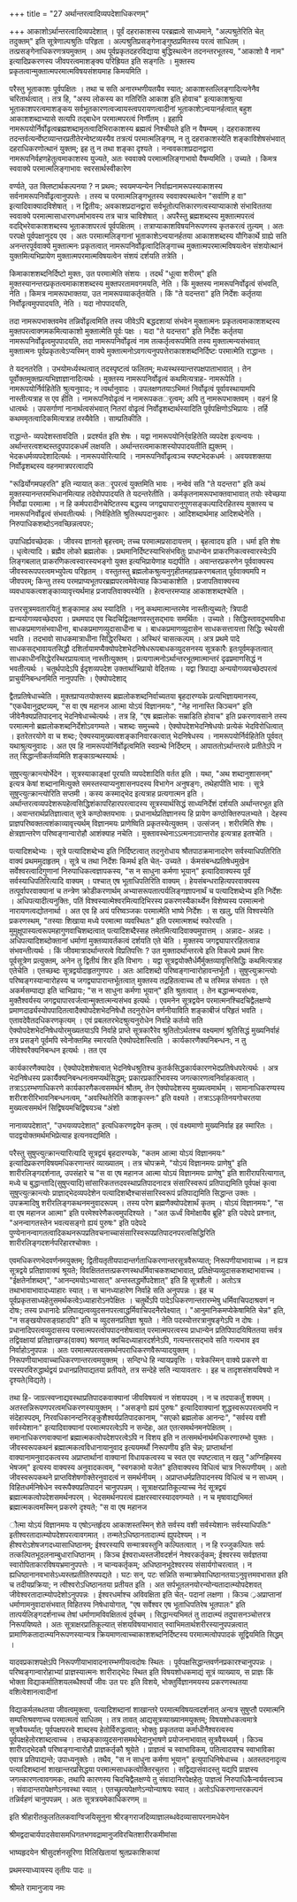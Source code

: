 +++
title = "27 अर्थान्तरत्वादिव्यपदेशाधिकरणम्"

+++
आकाशोऽर्थान्तरत्वादिव्यपदेशात् । पूर्वं दहराकाशस्य परब्रह्मत्वे साध्यमाने, "अल्पश्रुतेरिति चेत् तदुक्तम्" इति सूत्रेणाल्पश्रुतिः परिहृता । अल्पश्रुतिप्रसङ्गेनाङ्गुष्ठप्रमितस्य परत्वं साधितम् । तत्प्रसङ्गेनाधिकरणत्रयमुक्तम् । अथ पूर्वप्रकृतदहरविद्याया बुद्धिस्थत्वेन तदनन्तरभूतस्य, "आकाशो वै नाम" इत्यादिप्रकरणस्य जीवपरत्वमाशङ्क्य परिह्रियत इति सङ्गतिः । मुक्तस्य प्रकृतत्वान्मुक्तात्मपरमात्मविषयसंशयमाह किमयमिति ।

परैस्तु भूताकाशः पूर्वपक्षितः । तथा च सति अनारम्भणीयतयैव स्यात्; आकाशस्तल्लिङ्गादित्यनेनैव चरितार्थत्वात् । तत्र हि, "अस्य लोकस्य का गतिरिति आकाश इति होवाच" इत्याकाशश्रुत्या भूताकाशपरत्वमाशङ्कय सर्वभूतकारणत्वज्वायस्त्वपरायणत्वादीनां भूताकाशेऽन्वयानर्हत्वात् बहुश आकाशशब्दाभ्यासे सत्यपि तद्बाधेन परमात्मपरत्वं निर्णीतम् । इहापि नामरूपयोर्निर्वोढृत्वब्रह्मशब्दामृतत्वादिभिराकाशस्य ब्रह्मत्वं निश्चीयते इति न वैषम्यम् । दहराकाशस्य तदन्तर्वत्यर्न्वेष्टव्यान्तरप्रतीतेरन्वेष्टव्यस्यैव तत्रत्यं परमात्मलिङ्गम्, न तु दहराकाशस्येति शङ्काविशेषसंभवात् दहराधिकरणोत्थानं युक्तम्; इह तु न तथा शङ्का दृश्यते । नन्ववकाशप्रदानद्वारा नामरूपनिर्वहणहेतुत्वमाकाशस्य युज्यते, अतः स्ववाक्ये परमात्मलिङ्गाभावो वैषम्यमिति । उच्यते । किमत्र स्ववाक्ये परमात्मलिङ्गाभावः स्वरसार्थस्वीकारेण

वर्ण्यते, उत क्लिष्टार्थकल्पनया ? न प्रथमः; स्वयमप्यन्येन निर्वाह्यनामरूपस्याकाशस्य सर्वनामरूपनिर्वोढृत्वानुपपत्तेः । तस्य च परमात्मलिङ्गभूतस्य स्ववाक्यस्थत्वेन "सर्वाणि ह वा" इत्यादिवाक्यादविशेषात् । न द्वितीयः; अवकाशप्रदानद्वारा सर्वभूतोत्पत्तिकारणत्वस्याप्याकाशे संभाविततया स्ववाक्ये परमात्मासाधारणधर्माभावस्य तत्र चात्र चाविशेषात् । अपरैस्तु ब्रह्मशब्दस्य मुक्तात्मपरत्वं वदद्भिरेवाकाशशब्दस्य भूताकाशपरत्वं पूर्वपक्षितम् । तत्राप्याकाशविषयनिरूपणस्य कृतकरत्वं तुल्यम् । अतः परपक्षे पूर्वपक्षानुदय एव । अतः परमात्मलिङ्गानां भूताकाशेऽन्वयानर्हतया आकाशशब्दस्य यौगिकार्थे ग्राह्ये सति अनन्तरपूर्ववाक्ये मुक्तात्मनः प्रकृतत्वात् नामरूपनिर्वोढृत्वादिलिङ्गाच्च मुक्तात्मपरमात्मविषयत्वेन संशयोत्थानं युक्तमित्यभिप्रायेण मुक्तात्मपरमात्मविषयत्वेन संशयं दर्शयति तत्रेति ।

किमाकाशशब्दनिर्दिष्टो मुक्तः, उत परमात्मेति संशयः । तदर्थं "धूत्वा शरीरम्" इति मुक्तस्यानन्तरप्रकृतत्वमाकाशशब्दस्य मुक्तपरतामवगमयति, नेति । किं मुक्तस्य नामरूपनिर्वोढृत्वं संभवति, नेति । किमत्र नामरूपभाक्तया, उत नामरूपव्याकर्तृतयेति । किं "ते यदन्तरा" इति निर्देशः कर्तृतया निर्वोढृत्वमुपपादयति, नेति । यदा नोपपादयति,

तदा नामरूपभाक्तवमेव तन्निर्वोढृत्वमिति तस्य जीवेऽपि बद्धदशायां संभवेन मुक्तात्मनः प्रकृतत्वमाकाशशब्दस्य मुक्तपरत्वाक्गमकमित्याकाशो मुक्तात्मेति पूर्वः पक्षः । यदा "ते यदन्तरा" इति निर्देशः कर्तृतया नामरूपनिर्वोढृत्वमुपपादयति, तदा नामरूपनिर्वोढृत्वं नाम तत्कर्तृत्वरूपमिति तस्य मुक्तात्मन्यसंभवात् मुक्तात्मनः पूर्वप्रकृतत्वेऽप्यस्मिन् वाक्ये मुक्तात्मनोऽवगत्यनुपपत्तेराकाशशब्दनिर्दिष्टः परमात्मेति राद्धान्तः ।

ते यदनतरेति । उभयोमर्ध्यस्थत्वात् तदस्पृष्टत्वं फलितम्; मध्यस्थस्यान्तरपक्षपाताभावात् । तेन पूर्वोक्तमुक्तप्रत्यभिज्ञाज्ञानादित्यर्थः । मुक्तस्य नामरूपनिर्वोढृत्वं कथमित्यत्राह- नामरूपेति । नामरूपयोर्निर्वहितेति श्रुत्यनुवादः; न त्वर्थानुवादः । उपलक्षणतयाऽभिमतं निर्वोढृत्वं पूर्वावस्थायामपि नास्तीत्यत्राह स एव हीति । नामरूपनिवोढृत्वं न नामरूपकतर्ृत्वम्; अपि तु नामरूपभाक्तवम् । वहनं हि धात्वर्थः । उपसर्गाणां नानार्थत्वसंभवात् नितरां वोढृत्वं निर्वोढृशब्दार्थस्यादिति पूर्वपक्षिणोऽभिप्रायः । तर्हि कथममृतत्वादिकमित्यत्राह तस्यैवेति । साम्प्रतिकीति ।

राद्धान्ते- व्यपदेशस्तावदिति । प्रदर्श्यत इति शेषः । यद्वा नामरूपयोनिर्र्वहितेति व्यपदेश इत्यन्वयः । अर्थान्तरत्वशब्दस्तदुपपादकधर्मं लक्षयति । अर्थान्तरत्वमाकाशस्योपपादयतीति ह्युक्तम् । भेदकधर्मव्यपदेशादित्यर्थः । नामरूपयोरित्यादि । नामरूपनिर्वोढृत्वञ्च स्पष्टभेदकधर्मः । अवयवशक्तया निर्वोढृशब्दस्य वहनमात्रपरत्वादपि

"रूढिर्योगमपहरति" इति न्यायात् कतर्ृपरत्वं युक्तमिति भावः । नन्वेवं सति "ते यदन्तरा" इति कथं मुक्तस्यानन्तरमभिधानमित्याह तदेवोपपादयति ते यदन्तरेतीति । कर्मकृतनामरूपभाक्तवाभावात् तयोः स्वेच्छया निर्वोढा परमात्मा । न हि कर्मपरादीनचेष्टितस्य बद्धस्य जगद्व्यापारानुगुणसङ्कल्पादिरहितस्य मुक्तस्य च नामरूपनिर्वोढृत्वं संभवतीत्यर्थः । निर्वहितेति श्रुतिस्थपदानुकारः । आदिशब्दार्थमाह आदिशब्देनेति । निरुपाधिकशब्दोऽनवच्छिन्नत्वपरः;

उपाधिर्ह्यवच्छेदकः । जीवस्य ज्ञानतो बृहत्त्वम्; तच्च परमात्मप्रसादायत्तम् । बृहत्वादय इति । धर्मा इति शेषः । धृत्वेत्यादि । ब्रह्मैव लोको ब्रह्मलोकः । प्रथमानिर्दिष्टस्याभिसंभवितुः प्राधान्येन प्राकरणिकत्वस्वारस्येऽपि लिङ्गबलात् प्राकरणिकत्वस्वारस्यभङ्गो युक्त इत्यभिप्रायेणाह यद्यपीति । अवान्तरप्रकरणेन पूर्ववाक्यस्य जीवस्वरूपपरत्वमभ्युपेत्य परिहृतम् । वस्तुतस्तु ब्रह्मलोकश्रुत्यनुगृहीतमहाप्रकरणबलात् पूर्ववाक्यमपि न जीवपरम्; किन्तु तस्य परमप्राप्यभूतपरब्रह्मपरत्वमेवेत्याह किञ्चाकाशेति । प्रजापतिवाक्यस्य व्यवधायकत्वशङ्काव्यावृत्त्यर्थमाह प्रजापतिवाक्यस्येति । हेत्वन्तरमप्याह आकाशशब्दश्चेति ।

उत्तरसूत्रमवतारयितुं शङ्कामाह अथ स्यादिति । ननु कथमात्मान्तरमेव नास्तीत्युच्यते; त्रिपादी ह्यन्ययोगव्यवच्छेदपरा । प्रथमपाद एव चिदचिद्विलक्षणवस्तुसद्भावः समर्थितः । उच्यते । सिद्धिस्तावदुभयविधा साधकप्रमाणसंभवाधीना, बाधकप्रमाणव्युदासाधीना च । बाधकप्रमाणव्युदासेन साधकसत्तायत्ता सिद्धिः स्थेयसी भवति । तदभावो साधकमात्राधीना सिद्धिरस्थिरा । अस्थिरं चासत्कल्पम् । अत्र प्रथमे पादे साधकसद्भावायतसिद्धौ दशिर्तायामप्यैक्योपदेशभेदनिषेधरूपबाधकव्युदसनस्य सूत्रकारैः इतःपूर्वमकृतत्वात् साधकाधीनसिद्धेरस्थिरप्रायत्वात् नास्तीत्युक्तम् । प्रत्यगात्मनोऽर्थान्तरभूतमात्मान्तरं दृढप्रमाणसिद्धं न भवतीत्यर्थः । चतुर्थपादेऽपि ईदृशव्यपदेश उक्तार्थाभिप्रायो वेदितव्यः । यद्वा त्रिपाद्या अन्ययोगव्यवच्छेदपरत्वं प्राचुर्यनिबन्धनमिति नानुपपत्तिः । ऐक्योपदेशाद्

द्वैतप्रतिषेधाच्चेति । मुक्तप्राप्यतयोक्तस्य ब्रह्मलोकशब्दनिर्वाच्यतया बृहदारण्यके प्रत्यभिज्ञायमानस्य, "एकधैवानुद्रष्टव्यम्, "स वा एष महानज आत्मा योऽयं विज्ञानमयः", "नेह नानास्ति किञ्चन" इति जीवेनैक्यप्रतिपादनाद् भेदनिषेधाच्चेत्यर्थः । तत्र हि, "एष ब्रह्मलोकः सम्राडिति होवाच" इति प्रकरणावसाने तस्य परमात्मनो ब्रह्मलोकशब्दनिर्देशोऽवगम्यते । चशब्दः समुच्चये । ऐक्योपदेशभेदनिषेधयोः प्रत्येकं भेदविरोधित्वात् । इतरेतरयोगे वा च शब्दः; ऐक्यस्यामुख्यत्वशङ्कानिवारकत्वात् भेदनिषेधस्य । नामरूपयोर्निर्वहितेति पूर्ववत् यथाश्रुत्यनुवादः । अत एव हि नामरूपयोर्निर्वोढृत्वमिति स्वग्रन्थे निर्दिष्टम् । आपाततोऽर्थान्तरत्वे प्रतीतेऽपि न तत् सिद्धान्तीकर्तव्यमिति शङ्काग्रन्थस्यार्थः ।

सुषुप्त्युत्क्रान्त्योर्भेदेन । सूत्रस्याकाङ्क्षां पूरयति व्यपदेशादिति वर्तत इति । यथा, "अथ शब्दानुशासनम्" इत्यत्र केषां शब्दानामित्युक्ते समस्तस्याप्यनुशासनपदस्य विभागेन अनुषङ्गः, तथेहापीति भावः । सूत्रे सुषुप्त्युत्क्रान्त्योरिति सप्तमी । कस्य कस्माद्भेद इत्यत्राह प्रत्यगात्मन इति । अर्थान्तरत्वव्यपदेशरूपहेत्वसिद्धिशंकापरिहारपरत्वादस्य सूत्रस्यार्थसिद्धं साध्यनिर्देशं दर्शयति अर्थान्तरभूत इति । अवान्तरार्थप्रतिज्ञात्वात् सूत्रे कण्ठोक्तयभावः । प्रधानार्थप्रतिज्ञानस्य हि प्रायेण कण्ठोक्तिरुपलभ्यते । देहस्य प्राज्ञपरिष्वक्तत्वशंकाव्यावृत्त्यर्थम् विज्ञानमयः प्राणेष्विति प्रकृतस्येत्युक्तम् । उत्संजन् । शरीरमिति शेषः । क्षेत्रज्ञान्तरेण परिष्वङ्गान्वारोहौ आशंक्याह नचेति । मुक्तावस्थेनाऽऽत्मनाऽवान्तरोह इत्यत्राह इतश्चेति ।

पत्यादिशब्देभ्यः । सूत्रे पत्यादिशब्देभ्य इति निर्दिष्टत्वात् तदनुरोधाय श्रौतपाठक्रमानादरेण सर्वस्याधिपतिरिति वाक्यं प्रथममुदाहृतम् । सूत्रे च तथा निर्देशः किमर्थ इति चेत्- उच्यते । र्कमसंबन्धप्रतिषेधमुखेन सर्वेश्वरत्वादिगुणानां निरुपाधिकत्वज्ञापकस्य, "स न साधुना कर्मणा भूयान्" इत्यादिवाक्यस्य पूर्वं सर्वस्याधिपतिरित्यादि वाक्यम् । पश्चात् एष भूताधिपतिरिति वाक्यम् । हेयसंबन्धराहित्यपरवाक्यस्य तत्पूर्वापरवाक्यानां च तन्त्रेण क्रोडीकरणार्थम् अभ्यासरूपतात्पर्यलिङ्गज्ञापनार्थं च पत्यादिशब्देभ्य इति निर्देशः । अधिपत्यादीत्यनुक्तिः, पतिं विश्वस्यात्मेश्वरमित्यादिभिरस्य प्रकरणस्यैकार्थ्येन विशेष्यस्य परमात्मनो नारायणत्वद्योतनार्था । अत एव हि अयं परिष्वञ्जकः परमात्मेति भाष्ये निर्देशः । स खलु, पतिं विश्वस्येति प्रकरणस्थम्, "तस्याः शिखाया मध्ये परमात्मा व्यवस्थितः" इति परमात्मशब्दं स्फोरयति । मुमुक्षूपास्यत्वरूपमहागुणवाचिशब्दत्वात् पत्यादिशब्दैस्सह तमेतमित्यादिवाक्यमुपात्तम् । अन्नादः- अन्नदः । अधिपत्यादिशब्दोक्तानां धर्माणां मुक्तव्यावर्तकत्वं दर्शयति एते चेति । मुक्तस्य जगद्व्यापाररहितत्वान्न संभवन्तीत्यर्थः । किं जीवमात्रादर्थान्तरत्वे विप्रतिपत्तिः ? उत मुक्तादर्थान्तरत्वे इति विकल्पे प्रथमं शिरः पूर्वसूत्रेण प्रत्युक्तम्, अनेन तु द्वितीयं शिर इति विभागः । यद्वा सूत्रद्वयोक्तैर्धर्मैर्मुक्तव्यावृत्तिसिद्धिः कथमित्यत्राह एतेचेति । एतच्छब्दः सूत्रद्वयोदाहृतगुणपरः । अतः आदिशब्दो परिष्वङ्गान्वारोहावन्तर्भूतौ । सुषुप्त्युक्रान्त्योः परिष्वङ्गस्यान्वारोहस्य च जगद्व्यापारान्तर्भूतत्वात् मुक्तस्य तद्रहितत्वाच्च तौ च तस्मिन्न संभवतः । एते अकर्मसम्पाद्या इति चाभिप्रायः; "स न साधुना कर्मणा भूयान्" इति श्रुतत्वात् । तेन बद्धान्मन्यसंभवः, मुक्तैश्वर्यस्य जगद्व्यापारवर्जत्वान्मुक्तात्मन्यसंभव इत्यर्थः । एवमनेन सूत्रद्वयेन परमात्मनश्चिदचिद्वैलक्षण्ये प्रमाणदार्ढ्यस्योपपादितत्वादैक्योपदेशभेदनिषेधौ तदनुरोधेन वर्णनीयाविति शङ्काबीजं परिहृतं भवति । एतावदेवैतदधिकरणकृत्यम् । एवं प्रबलतरभेदश्रुत्यनुरोधेन निर्वाहे कर्तव्ये सति ऐक्योपदेशभेदनिषेधयोरमुख्यतयाऽपि निर्वाहे प्राप्ते सूत्रकारैरेव श्रुतितोऽर्थतश्च वक्ष्यमाणं श्रुतिसिद्धं मुख्यनिर्वाहं तत्र प्रसङ्गे पूर्वमपि स्वेनोक्तमिह स्मारयति ऐक्योपदेशस्त्विति । कार्यकारणैक्यनिबन्धनः, न तु जीवेश्वरैक्यनिबन्धन इत्यर्थः । तत एव

कार्यकारणैक्यादेव । ऐक्योपदेशशेषत्वात् भेदनिषेधश्रुतिश्च कुतर्कसिद्धकार्यकारणभेदप्रतिषेधपरेत्यर्थः । अत्र भेदनिषेधस्य प्रकार्यैक्यनिबन्धनत्वमप्यर्थसिद्धम्; प्रकारप्रकारिभावस्य जगत्कारणत्वनिर्वाहकत्वात् । तत्राऽऽरम्भणाधिकरणे कार्यकारणैकत्वसमर्थनं श्रौतम्, तेन ऐक्योपदेशस्य मुख्यत्वमार्थम् । सामानाधिकरण्यस्य शरीरशरीरिभावनिबन्धनत्वम्, "अवस्थितेरिति काशकृत्स्नः" इति वक्ष्यते । तत्राऽऽकृतिनयगोचरतया मुख्यत्वसमर्थनं सिद्विषयमचिद्विषयञ्च "अंशो

नानाव्यपदेशात्", "उभयव्यपदेशात्" इत्यधिकरणद्वयेन कृतम् । एवं वक्ष्यमाणो मुख्यनिर्वाह इह स्मारितः । पादद्वयोक्तमर्थमभिप्रेत्याह इत्यनवद्यमिति ।

परैस्तु सुषुप्त्युत्क्रान्त्यारित्यादि सूत्रद्वयं बृहदारण्यके, "कतम आत्मा योऽयं विज्ञानमयः" इत्यादिप्रकरणविषयमधिकरणान्तरं व्याख्यातम् । तत्र चोपक्रमे, "योऽयं विज्ञानमयः प्राणेषु" इति शारीरलिङ्गदर्शनात्, उपसंहारे च "स वा एष महानज आत्मा योऽयं विज्ञानमयः प्राणेषु" इति शारीरापरित्यागात्, मध्ये च बुद्धान्तादि(सुषुप्त्यादि)सांसारिकतत्तदवस्थाप्रतिपादनादत्र संसारिस्वरूपं प्रतिपाद्यमिति पूर्वपक्षं कृत्वा सुषुप्त्युत्क्रान्त्योः प्राज्ञाद्भेदव्यपदेशेन पत्यादिशब्दैश्चासंसारिस्वरूपं प्रतिपाद्यमिति सिद्धान्त उक्तः । उपक्रमादिषु शरीरलिङ्गकथनमनुवादरूपम् । तस्य परेण ब्रह्मणैक्योपदेशार्थं कृतम् । योऽयं विज्ञानमयः", "स वा एष महानज आत्मा" इति परमेश्वरेणैकत्वमुपदिश्यते । "अत ऊर्ध्वं विमोक्षायैव ब्रूहि" इति पदेपदे प्रश्नात्, "अनन्वागतस्तेन भवत्यसङ्गो ह्ययं पुरुषः" इति पदेपदे पुण्येनानन्वागतत्वादिकथनरूपप्रतिवचनाच्चासंसारिस्वरूपप्रतिपादनपरत्वसिद्धिरिति शारीरलिङ्गदशर्नपरिहारश्चोक्तः ।

एवमधिकरणभेदवर्णनमयुक्तम्; द्वितीयतृतीयपादान्तर्गताधिकरणान्तरसूत्रवैरूप्यात्; निरूपणीयाभावाच्च । न ह्यत्र सूत्रद्वये प्रतिज्ञावाक्यं श्रूयते; विवक्षिततत्तत्प्रकरणस्थधर्मिवाचकशब्दाभावात्, प्रतिक्षेप्यव्युदासकशब्दाभावाच्च । "ईक्षतेर्नाशब्दम्", "आनन्दमयोऽभ्यासात्" अन्तस्तद्धर्मोपदेशात्" इति हि सूत्रशैली । अतोऽत्र तथाभावाभावादध्याहारः स्यात् । स चानध्याहारेण निर्वाहे सति अनुपपन्नः । इह च पूर्वप्रकृतसाध्यहेतुसमर्थकत्वेऽध्याहारोऽनपेक्षितः । चतुर्थेऽपि पादेऽधिकरणान्तरारम्भेषु धर्मिवाचिपदाश्रवणं न दोषः; तस्य प्रधानादेः प्रतिपाद्यत्वव्युदसनपरत्वाद्धर्मिवाचिपदनैरपेक्ष्यात् । "आनुमानिकमप्येकेषामिति चेन्न" इति, "न सङ्खयोपसङ्ग्रहादपि" इति च व्युदसनप्रतिज्ञा श्रूयते । नेति पदस्योत्तरत्रानुषङ्गेऽपि न दोषः । प्रधानादिपरत्वव्युदासस्य परमात्मपरत्वोपपादनशेषत्वात् परमात्मपरत्वस्य प्राधान्येन प्रतिपिपादयिषिततया सर्वत्र तद्विवक्षायां प्रतिज्ञाखण्ड(वाक्य) श्रवणात् क्वचिदध्याहारदर्शनेऽपि, गत्यन्तरसद्भावे सति गत्यभाव इव निर्वाहोऽनुपपन्नः । अतः परमात्मपरत्वसमर्थनपराधिकरणवैरूप्यादयुक्तम् । निरूपणीयाभावाच्चाधिकरणान्तरत्वमयुक्तम् । सन्दिग्धे हि न्यायप्रवृत्तिः । यत्रेकस्मिन् वाक्ये प्रकरणे वा परस्परविरुद्धार्थद्वयं प्रधानप्रतिपाद्यतया प्रतीयते, तत्र सन्देहे सति न्यायावतारः । इह च तादृशसंशयविषयो न दृश्यते(विद्यते)।

तथा हि- जाग्रत्स्वप्नाद्यवस्थाप्रतिपादकवाक्यानां जीवविषयत्वं न संशयपदम् । न च तदपाकर्तुं शक्यम् । अतस्तन्निरूपणपरत्वमधिकरणस्यायुक्तम् । "असङ्गो ह्ययं पुरुषः" इत्यादिवाक्यानां शुद्धस्वरूपपरत्वमपि न संदेहास्पदम्, निरवधिकानन्दनिरङ्कुशैश्वर्यप्रतिपादकानाम्, "सएको ब्रह्मलोक आनन्दः", "सर्वस्य वशी सर्वस्येशानः" इत्यादिवाक्यानां परमात्मपरत्वेऽपि न सन्देहः, अत एतत्समर्थनमनपेक्षितम् । समानाधिकरणवाक्यानां ब्रह्मात्मकत्वोपदेशपरत्वेऽपि न विशय इति न तत्समर्थनार्थमधिकरणारम्भो युक्तः । जीवस्वरूपकथनं ब्रह्मात्मकत्वविधानायानुवाद इत्ययमर्थो निरूपणीय इति चेन्न; प्राप्तार्थानां वाक्यानामनुवादकत्वस्य अप्राप्तार्थानां वाक्यानां विधायकत्वस्य च स्वत एव स्पष्टत्वात् न खलु "अग्निहिमस्य भेषजम्" इत्यस्य वाक्यस्य अनुवादकत्वम्, "स्वगकामो यजेत" इतिवाक्यस्य विधित्वं चात्र निरूपणीयम् । अतो जीवस्वरूपकथने प्राप्तविशेषणोक्तेरनुवादत्वं न समर्थनीयम् । अप्राप्तधर्मप्रतिपादनस्य विधित्वं च न साध्यम् । विहितधर्मनिषेधेन स्वरूपैक्यप्रतिपादनं चानुपपन्नम् । सूत्राक्षरप्रातिकूल्याच्च नेदं सूत्रद्वयं ब्रह्मात्मकत्वोपदेशसमर्थनपरम् । भेदसमर्थनपरत्वं ह्यक्षरस्वारस्यादवगम्यते । न च मृषावाद्यभिमतं ब्रह्मात्मकत्वमस्मिन् प्रकरणे दृश्यते; "स वा एष महानज

ौत्मा योऽयं विज्ञानमयः य एषोऽन्तर्हृदय आकाशस्तस्मिन् शेते सर्वस्य वशी सर्वस्येशानः सर्वस्याधिपतिः" इतीश्वरतादात्म्योपदेशपरत्वावगमात् । तन्मतेऽधिष्ठानतादात्म्यं ह्युपदेश्यम् । न हीश्वरोऽशेषजगदध्यासाधिष्ठानम्; ईश्वरस्यापि सन्मात्रवस्तुनि कल्पितत्वात् । न हि रज्जुकल्पितः सर्पः तत्कल्पितभूदलनाम्बुधाराधिष्ठानम् । किञ्च ईश्वराध्यस्तजीवदर्शनं नेश्वरकर्तृकम्; ईश्वरस्य सर्वज्ञतया स्वारोपिताकारविषयभ्रमानुपपत्तेः । न चान्यकर्तृकम्; अधिष्ठानभूदेश्वरस्य संसार्यगोचरत्वात् । न ह्यधिष्ठानानवभासेऽध्यस्तप्रतीतिरुपपद्यते । घटः सन्, पटः सन्निति सन्मात्रमेवाधिष्ठानतयाऽनुवृत्तमवभासत इति च तदीयप्रक्रिया; न त्वीश्वरोऽधिष्ठानतया प्रतीयत इति । अत सर्पभूतलनयोरन्योन्यतादात्म्योपदेशवत् जीवेश्वरतादात्म्योपदेशोऽनुपपन्नः । ईश्वरधर्माश्च अविवक्षिता इति चेत्- पदानां लक्षणा । किञ्च ्रअप्राप्तानां धर्माणामनुवादासंभवात् विहितस्य निषेधायोगात्, "एष सर्वेश्वर एष भूताधिपतिरेष भूतपालः" इति तात्पर्यलिङ्गदर्शनाच्च तेषां धर्माणामविवक्षितत्वं दुर्वचम् । सिद्धान्त्यभिमतं तु तादात्म्यं तदुपासनञ्चोत्तरत्र निरूपयिष्यते । अतः सूत्राक्षरप्रातिकूल्यात् संशयविषयाभावात् स्वाभिमतार्थशरीरस्यानुपपन्नत्वात् प्रामाणिकतादात्म्यनिरूपणस्यान्यत्र क्रियमाणत्वाच्चाकाशशब्दनिर्दिष्टस्य परमात्मत्वोपपादकं सूद्वियमिति सिद्धम् ।

यादवप्रकाशपक्षेऽपि निरूपणीयाभावादनारम्भणीयत्वदोषः स्थितः । पूर्वपक्षसिद्धान्तवर्णनप्रकारश्चानुपपन्नः । परिष्वङ्गान्वारोहाभ्यां प्राज्ञस्यात्मनः शारीराद्भेदः स्थित इति विषयशोधकमाद्यं सूत्रं व्याख्याय, स प्राज्ञः किं भोक्ता विद्याकर्मातिशयलब्धैश्वर्यो जीवः उत परः इति विशये, भोक्तुर्विज्ञानमयस्य प्रकरणस्थतया वशित्वेशानत्वादीनां

विद्याकर्मलब्धतया जीवत्वमुक्त्वा, पत्यादिशब्दानां शाखान्तरे परमात्मविषयत्वदर्शनात् अन्यत्र सुषुप्तौ परमात्मनि सम्पत्तिश्रवणाच्च परमात्मत्वं साधितम् । तत्र तावत् आद्यसूत्रव्याख्यानमयुक्तम्; विषयशोधकत्वमात्रे सूत्रवैयर्थ्यात्; पूर्वपक्षपरत्वे शाब्दस्य हेतोर्विरुद्धत्वात्; भोक्तुः प्रकृततया कर्माधीनैश्वरत्वस्य पूर्वपक्षहेतोरशाब्दत्वाच्च । तच्छङ्काव्युदसनासमर्थभेदानुभाषणे प्रयोजनाभावात् सूत्रवैयथ्यर्म् । किञ्च शारीराद्भेदकौ परिष्वङ्गान्वारोहौ प्राज्ञकर्तृकौ श्रूयेते । प्राज्ञत्वं च स्वाभाविकम्, पतित्वादयश्च स्वाभाविका एवात्र प्रतिपाद्यन्ते; उपाध्यनुक्तेः । तथैव, "स न साधुना कर्मणा भूयान्" इत्युपाधिनिषेधाच्च । अतस्तदनादृत्य पत्यादिशब्दानां शाखान्तरप्रसिद्धया परमात्मसाधकत्वोक्तिरचुतरा । सद्विद्यासंवादस्तु यद्यपि प्राज्ञस्य जगत्कारणत्वावगमकः, तथापि कारणस्य चिदचिद्वैलक्षण्ये तु संवादानिरपेक्षहेतुः पाज्ञत्वं निरुपाधिकैन्वर्यवत्त्वञ्च । संवादान्तरापेक्षणेऽनवस्था स्यात् । एतच्छ्रुत्यपेक्षणेऽन्योन्याश्रयः स्यात् । अतोऽधिकरणान्तरकल्पनं तन्निर्वहणं चानुपपन्नम् । अतः सूत्रत्रयमेकाधिकरणम् ॥

इति श्रीहारीतकुलतिलकवाग्विजयिसूनुना श्रीरङ्गराजदिव्याज्ञालब्धवेदव्यासापरनामधेयेन

श्रीमद्वदाचार्यपादसेवासमधिगतभगवद्रामानुजविरचितशारीरकमीमांसा

भाष्यहृदयेन श्रीसुदर्शनसूरिणा विलिखितायां श्रुतप्रकाशिकायां

प्रथमस्याध्यायस्य तृतीयः पादः ॥

श्रीमते रामानुजाय नमः

